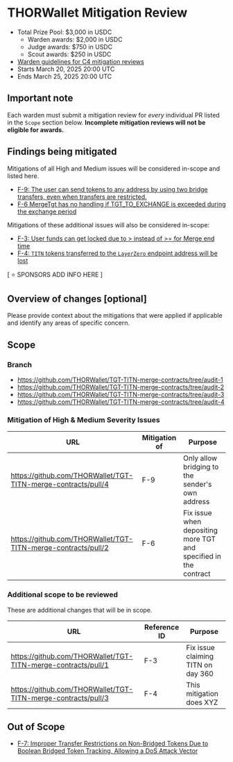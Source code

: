 # THORWallet Mitigation Review
- Total Prize Pool: $3,000 in USDC
  - Warden awards: $2,000 in USDC
  - Judge awards: $750 in USDC
  - Scout awards: $250 in USDC
- [Warden guidelines for C4 mitigation reviews](https://code4rena.notion.site/Guidelines-for-C4-mitigation-reviews-ed10fc5cfbf640bd8dcec66f38b343c4)
- Starts March 20, 2025 20:00 UTC 
- Ends March 25, 2025 20:00 UTC 

## Important note 

Each warden must submit a mitigation review for *every* individual PR listed in the `Scope` section below. **Incomplete mitigation reviews will not be eligible for awards.**

## Findings being mitigated

Mitigations of all High and Medium issues will be considered in-scope and listed here.

- [F-9: The user can send tokens to any address by using two bridge transfers, even when transfers are restricted.](https://code4rena.com/evaluate/2025-02-thorwallet/findings/F-9)
- [F-6 MergeTgt has no handling if TGT_TO_EXCHANGE is exceeded during the exchange period](https://code4rena.com/evaluate/2025-02-thorwallet/findings/F-6)

Mitigations of these additional issues will also be considered in-scope:
- [F-3: User funds can get locked due to > instead of >= for Merge end time](https://code4rena.com/evaluate/2025-02-thorwallet/findings/F-3)
- [F-4: `TITN` tokens transferred to the `LayerZero` endpoint address will be lost](https://code4rena.com/evaluate/2025-02-thorwallet/findings/F-4)


[ ⭐️ SPONSORS ADD INFO HERE ]

## Overview of changes [optional]

Please provide context about the mitigations that were applied if applicable and identify any areas of specific concern. 

## Scope

### Branch
- https://github.com/THORWallet/TGT-TITN-merge-contracts/tree/audit-1
- https://github.com/THORWallet/TGT-TITN-merge-contracts/tree/audit-2
- https://github.com/THORWallet/TGT-TITN-merge-contracts/tree/audit-3
- https://github.com/THORWallet/TGT-TITN-merge-contracts/tree/audit-4

### Mitigation of High & Medium Severity Issues

| URL | Mitigation of | Purpose | 
| ----------- | ------------- | ----------- |
| https://github.com/THORWallet/TGT-TITN-merge-contracts/pull/4 | F-9 | Only allow bridging to the sender's own address |
| https://github.com/THORWallet/TGT-TITN-merge-contracts/pull/2 | F-6 | Fix issue when depositing more TGT and specified in the contract |


### Additional scope to be reviewed
These are additional changes that will be in scope.

| URL | Reference ID | Purpose | 
| ----------- | ------------- | ----------- |
| https://github.com/THORWallet/TGT-TITN-merge-contracts/pull/1 | F-3 | Fix issue claiming TITN on day 360 |
| https://github.com/THORWallet/TGT-TITN-merge-contracts/pull/3 | F-4 | This mitigation does XYZ |


## Out of Scope
- [F-7: Improper Transfer Restrictions on Non-Bridged Tokens Due to Boolean Bridged Token Tracking, Allowing a DoS Attack Vector](https://code4rena.com/evaluate/2025-02-thorwallet/findings/F-7)
